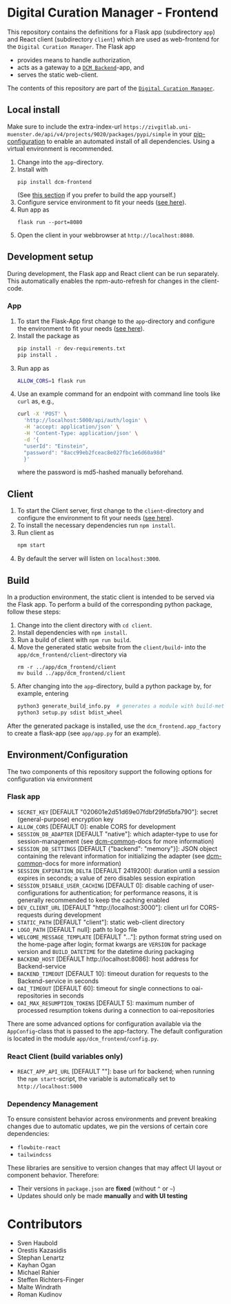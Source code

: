 # Digital Curation Manager - Frontend

This repository contains the definitions for a Flask app (subdirectory `app`) and React client (subdirectory `client`) which are used as web-frontend for the `Digital Curation Manager`.
The Flask app

* provides means to handle authorization,
* acts as a gateway to a [`DCM Backend`](https://github.com/lzv-nrw/dcm-backend)-app, and
* serves the static web-client.

The contents of this repository are part of the [`Digital Curation Manager`](https://github.com/lzv-nrw/digital-curation-manager).

## Local install

Make sure to include the extra-index-url `https://zivgitlab.uni-muenster.de/api/v4/projects/9020/packages/pypi/simple` in your [pip-configuration](https://pip.pypa.io/en/stable/cli/pip_install/#finding-packages) to enable an automated install of all dependencies.
Using a virtual environment is recommended.

1. Change into the `app`-directory.
1. Install with
   ```
   pip install dcm-frontend
   ```
   (See [this section](#build) if you prefer to build the app yourself.)
1. Configure service environment to fit your needs ([see here](#environmentconfiguration)).
1. Run app as
   ```
   flask run --port=8080
   ```
1. Open the client in your webbrowser at `http://localhost:8080`.

## Development setup

During development, the Flask app and React client can be run separately.
This automatically enables the npm-auto-refresh for changes in the client-code.

### App

1. To start the Flask-App first change to the `app`-directory and configure the environment to fit your needs ([see here](#environmentconfiguration)).
1. Install the package as
   ```bash
   pip install -r dev-requirements.txt
   pip install .
   ```
1. Run app as
   ```bash
   ALLOW_CORS=1 flask run
   ```
1. Use an example command for an endpoint with command line tools like `curl` as, e.g.,
   ```bash
   curl -X 'POST' \
     'http://localhost:5000/api/auth/login' \
     -H 'accept: application/json' \
     -H 'Content-Type: application/json' \
     -d '{
     "userId": "Einstein",
     "password": "8acc99eb2fceac8e027fbc1e6d60a98d"
     }'
   ```
   where the password is md5-hashed manually beforehand.

## Client

1. To start the Client server, first change to the `client`-directory and configure the environment to fit your needs ([see here](#environmentconfiguration)).
1. To install the necessary dependencies run `npm install`.
1. Run client as
   ```bash
   npm start
   ```
1. By default the server will listen on `localhost:3000`.

## Build

In a production environment, the static client is intended to be served via the Flask app.
To perform a build of the corresponding python package, follow these steps:

1. Change into the client directory with `cd client`.
1. Install dependencies with `npm install`.
1. Run a build of client with `npm run build`.
1. Move the generated static website from the `client/build`- into the `app/dcm_frontend/client`-directory via
   ```
   rm -r ../app/dcm_frontend/client
   mv build ../app/dcm_frontend/client
   ```
1. After changing into the `app`-directory, build a python package by, for example, entering
   ```bash
   python3 generate_build_info.py  # generates a module with build-metadata (optional)
   python3 setup.py sdist bdist_wheel
   ```

After the generated package is installed, use the `dcm_frontend.app_factory` to create a flask-app (see `app/app.py` for an example).

## Environment/Configuration

The two components of this repository support the following options for configuration via environment

### Flask app

* `SECRET_KEY` [DEFAULT "020601e2d51d69e07fdbf29fd5bfa790"]: secret (general-purpose) encryption key
* `ALLOW_CORS` [DEFAULT 0]: enable CORS for development
* `SESSION_DB_ADAPTER` [DEFAULT "native"]: which adapter-type to use for session-management (see [dcm-common](https://github.com/lzv-nrw/dcm-common#key-value-store-implementation)-docs for more information)
* `SESSION_DB_SETTINGS` [DEFAULT {"backend": "memory"}]: JSON object containing the relevant information for initializing the adapter (see [dcm-common](https://github.com/lzv-nrw/dcm-common#key-value-store-implementation)-docs for more information)
* `SESSION_EXPIRATION_DELTA` [DEFAULT 2419200]: duration until a session expires in seconds; a value of zero disables session expiration
* `SESSION_DISABLE_USER_CACHING` [DEFAULT 0]: disable caching of user-configurations for authentication; for performance reasons, it is generally recommended to keep the caching enabled
* `DEV_CLIENT_URL` [DEFAULT "http://localhost:3000"]: client url for CORS-requests during development
* `STATIC_PATH` [DEFAULT "client"]: static web-client directory
* `LOGO_PATH` [DEFAULT null]: path to logo file
* `WELCOME_MESSAGE_TEMPLATE` [DEFAULT "..."]: python format string used on the home-page after login; format kwargs are `VERSION` for package version and `BUILD_DATETIME` for the datetime during packaging
* `BACKEND_HOST` [DEFAULT http://localhost:8086]: host address for Backend-service
* `BACKEND_TIMEOUT` [DEFAULT 10]: timeout duration for requests to the Backend-service in seconds
* `OAI_TIMEOUT` [DEFAULT 60]: timeout for single connections to oai-repositories in seconds
* `OAI_MAX_RESUMPTION_TOKENS` [DEFAULT 5]: maximum number of processed resumption tokens during a connection to oai-repositories

There are some advanced options for configuration available via the `AppConfig`-class that is passed to the app-factory. The default configuration is located in the module `app/dcm_frontend/config.py`.

### React Client (build variables only)

* `REACT_APP_API_URL` [DEFAULT ""]: base url for backend;
  when running the `npm start`-script, the variable is automatically set to `http://localhost:5000`

### Dependency Management

To ensure consistent behavior across environments and prevent breaking changes due to automatic updates, we pin the versions of certain core dependencies:

* `flowbite-react`
* `tailwindcss`

These libraries are sensitive to version changes that may affect UI layout or component behavior. Therefore:

* Their versions in `package.json` are **fixed** (without `^` or `~`)
* Updates should only be made **manually** and **with UI testing**

# Contributors
* Sven Haubold
* Orestis Kazasidis
* Stephan Lenartz
* Kayhan Ogan
* Michael Rahier
* Steffen Richters-Finger
* Malte Windrath
* Roman Kudinov